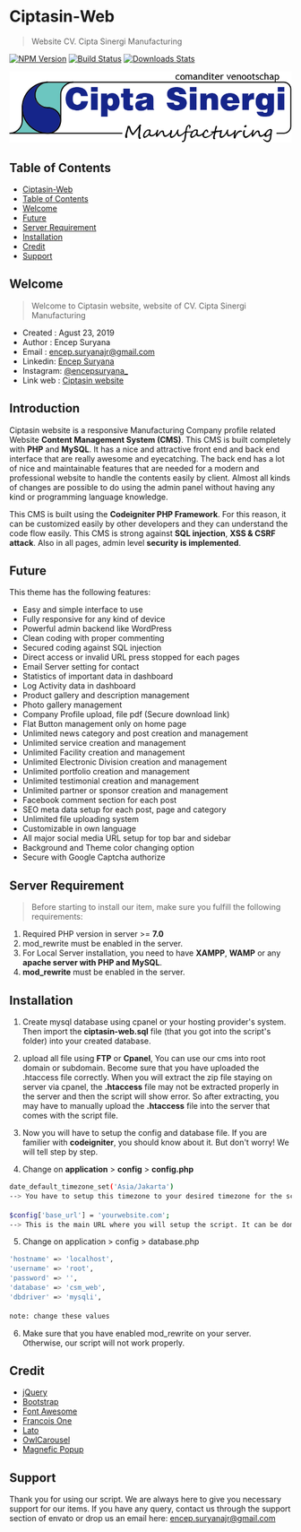 # Ciptasin-Web
> Website CV. Cipta Sinergi Manufacturing

[![NPM Version][npm-image]][npm-url]
[![Build Status][travis-image]][travis-url]
[![Downloads Stats][npm-downloads]][npm-url]

![](public/uploads/logo.png)

## Table of Contents
* [Ciptasin-Web](https://github.com/encepsuryana/csm-web#ciptasin-web)
* [Table of Contents](https://github.com/encepsuryana/csm-web#table-of-contents)
* [Welcome](https://github.com/encepsuryana/csm-web#welcome)
* [Future](https://github.com/encepsuryana/csm-web#future)
* [Server Requirement](https://github.com/encepsuryana/csm-web#server-requirement)
* [Installation](https://github.com/encepsuryana/csm-web#installation)
* [Credit](https://github.com/encepsuryana/csm-web#credit)
* [Support](https://github.com/encepsuryana/csm-web#support)

## Welcome
> Welcome to Ciptasin website, website of CV. Cipta Sinergi Manufacturing
* Created      : Agust 23, 2019
* Author       : Encep Suryana
* Email : encep.suryanajr@gmail.com
* Linkedin: [Encep Suryana](https://www.linkedin.com/in/encep-suryana-b60080113/)
* Instagram: [@encepsuryana_](https://www.instagram.com/encepsuryana_/)
* Link web     : [Ciptasin website](https://www.ciptasinergi.com)

## Introduction
Ciptasin website is a responsive Manufacturing Company profile related Website **Content Management System (CMS)**. This CMS is built completely with **PHP** and **MySQL**. It has a nice and attractive front end and back end interface that are really awesome and eyecatching. The back end has a lot of nice and maintainable features that are needed for a modern and professional website to handle the contents easily by client. Almost all kinds of changes are possible to do using the admin panel without having any kind or programming language knowledge.

This CMS is built using the **Codeigniter PHP Framework**. For this reason, it can be customized easily by other developers and they can understand the code flow easily. This CMS is strong against **SQL injection**, **XSS & CSRF attack**. Also in all pages, admin level **security is implemented**. 

## Future
This theme has the following features:
* Easy and simple interface to use
* Fully responsive for any kind of device
* Powerful admin backend like WordPress
* Clean coding with proper commenting
* Secured coding against SQL injection
* Direct access or invalid URL press stopped for each pages
* Email Server setting for contact
* Statistics of important data in dashboard
* Log Activity data in dashboard
* Product gallery and description management
* Photo gallery management
* Company Profile upload, file pdf (Secure download link)
* Flat Button management only on home page
* Unlimited news category and post creation and management
* Unlimited service creation and management
* Unlimited Facility creation and management
* Unlimited Electronic Division creation and management
* Unlimited portfolio creation and management
* Unlimited testimonial creation and management
* Unlimited partner or sponsor creation and management
* Facebook comment section for each post
* SEO meta data setup for each post, page and category
* Unlimited file uploading system
* Customizable in own language
* All major social media URL setup for top bar and sidebar
* Background and Theme color changing option
* Secure with Google Captcha authorize

## Server Requirement
> Before starting to install our item, make sure you fulfill the following requirements:
1. Required PHP version in server >= **7.0**
2. mod_rewrite must be enabled in the server.
3. For Local Server installation, you need to have **XAMPP**, **WAMP** or any **apache server with PHP and MySQL**.
4. **mod_rewrite** must be enabled in the server. 

## Installation
1. Create mysql database using cpanel or your hosting provider's system. Then import the **ciptasin-web.sql** file (that you got into the script's folder) into your created database.

2. upload all file using **FTP** or **Cpanel**, You can use our cms into root domain or subdomain. Become sure that you have uploaded the .htaccess file correctly. When you will extract the zip file staying on server via cpanel, the **.htaccess** file may not be extracted properly in the server and then the script will show error. So after extracting, you may have to manually upload the **.htaccess** file into the server that comes with the script file. 

3. Now you will have to setup the config and database file. If you are familier with **codeigniter**, you should know about it. But don't worry! We will tell step by step. 
4. Change on **application** > **config** > **config.php**
```sh
date_default_timezone_set('Asia/Jakarta') 
--> You have to setup this timezone to your desired timezone for the script

$config['base_url'] = 'yourwebsite.com';
--> This is the main URL where you will setup the script. It can be domain or sub-domain
```
5. Change on application > config > database.php
```sh
'hostname' => 'localhost',
'username' => 'root',
'password' => '',
'database' => 'csm_web',
'dbdriver' => 'mysqli',

note: change these values
```
6. Make sure that you have enabled mod_rewrite on your server. Otherwise, our script will not work properly. 

## Credit
* [jQuery](https://jquery.com/)
* [Bootstrap](https://getbootstrap.com/)
* [Font Awesome](http://fontawesome.io/)
* [Francois One](https://fonts.google.com/specimen/Francois+One)
* [Lato](https://fonts.google.com/specimen/Lato)
* [OwlCarousel](https://owlcarousel2.github.io/OwlCarousel2/)
* [Magnefic Popup](http://dimsemenov.com/plugins/magnific-popup/)

## Support
Thank you for using our script. We are always here to give you necessary support for our items. If you have any query, contact us through the support section of envato or drop us an email here: encep.suryanajr@gmail.com

<!-- Markdown link & img dfn's -->
[npm-image]: https://img.shields.io/npm/v/datadog-metrics.svg?style=flat-square
[npm-url]: https://npmjs.org/package/datadog-metrics
[npm-downloads]: https://img.shields.io/npm/dm/datadog-metrics.svg?style=flat-square
[travis-image]: https://img.shields.io/travis/dbader/node-datadog-metrics/master.svg?style=flat-square
[travis-url]: https://travis-ci.org/dbader/node-datadog-metrics
